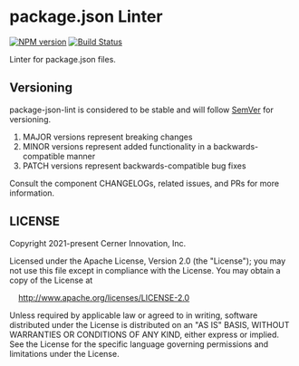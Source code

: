 # package.json Linter

[![NPM version](https://badgen.net/npm/v/@cerner/package-json-lint)](https://www.npmjs.org/package/@cerner/package-json-lint)
[![Build Status](https://badgen.net/travis/cerner/terra-toolkit)](https://travis-ci.com/cerner/terra-toolkit)

Linter for package.json files.

## Versioning

package-json-lint is considered to be stable and will follow [SemVer](http://semver.org/) for versioning.

1. MAJOR versions represent breaking changes
2. MINOR versions represent added functionality in a backwards-compatible manner
3. PATCH versions represent backwards-compatible bug fixes

Consult the component CHANGELOGs, related issues, and PRs for more information.

## LICENSE

Copyright 2021-present Cerner Innovation, Inc.

Licensed under the Apache License, Version 2.0 (the "License"); you may not use this file except in compliance with the License. You may obtain a copy of the License at

&nbsp;&nbsp;&nbsp;&nbsp;<http://www.apache.org/licenses/LICENSE-2.0>

Unless required by applicable law or agreed to in writing, software distributed under the License is distributed on an "AS IS" BASIS, WITHOUT WARRANTIES OR CONDITIONS OF ANY KIND, either express or implied. See the License for the specific language governing permissions and limitations under the License.

